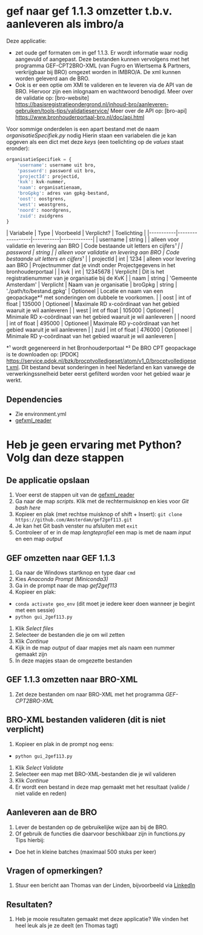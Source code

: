 # gef naar gef 1.1.3 omzetter t.b.v. aanleveren als imbro/a
Deze applicatie:
* zet oude gef formaten om in gef 1.1.3. Er wordt informatie waar nodig aangevuld of aangepast. Deze bestanden kunnen vervolgens met het programma GEF-CPT2BRO-XML (van Fugro en Wiertsema & Partners, verkrijgbaar bij BRO) omgezet worden in IMBRO/A. De xml kunnen worden geleverd aan de BRO.
* Ook is er een optie om XMl te valideren en te leveren via de API van de BRO. Hiervoor zijn een inlognaam en wachtwoord benodigd.
Meer over de validatie op: [bro-website] https://basisregistratieondergrond.nl/inhoud-bro/aanleveren-gebruiken/tools-tips/validatieservice/
Meer over de API op: [bro-api] https://www.bronhouderportaal-bro.nl/doc/api.html

Voor sommige onderdelen is een apart bestand met de naam _organisatieSpecifiek.py_ nodig
Hierin staan een variabelen die je kan opgeven als een dict met deze _keys_ (een toelichting op de _values_ staat eronder):

```python
organisatieSpecifiek = {  
    'username': username uit bro,  
    'password': password uit bro,  
    'projectId': projectid,  
    'kvk': kvk-nummer,  
    'naam': organisatienaam,  
    'broGpkg': adres van gpkg-bestand,  
    'oost': oostgrens,  
    'west': weastgrens,  
    'noord': noordgrens,  
    'zuid': zuidgrens  
}
```

| Variabele | Type | Voorbeeld | Verplicht? | Toelichting |
|-----------|------------------|-----------|-------------|
| username | string |  | alleen voor validatie en levering aan BRO | Code bestaande uit letters en cijfers*¹ |
| password | string |  | alleen voor validatie en levering aan BRO | Code bestaande uit letters en cijfers*¹ |
| projectId | int | 1234 | alleen voor levering aan BRO | Projectnummer dat je vindt onder Projectgegevens in het bronhouderportaal |
| kvk | int | 12345678 | Verplicht | Dit is het registratienummer van je organisatie bij de KvK |
| naam | string | 'Gemeente Amsterdam' | Verplicht | Naam van je organisatie
| broGpkg | string | './path/to/bestand.gpkg' | Optioneel | Locatie en naam van een geopackage*² met sonderingen om dubbele te voorkomen. |
| oost | int of float | 135000 | Optioneel | Maximale RD x-coördinaat van het gebied waaruit je wil aanleveren |
| west | int of float | 105000 | Optioneel | Minimale RD x-coördinaat van het gebied waaruit je wil aanleveren |
| noord | int of float | 495000 | Optioneel | Maximale RD y-coördinaat van het gebied waaruit je wil aanleveren |
| zuid | int of float | 476000 | Optioneel | Minimale RD y-coördinaat van het gebied waaruit je wil aanleveren |

\*¹ wordt gegenereerd in het Bronhouderportaal
\*² De BRO CPT geopackage is te downloaden op: [PDOK] https://service.pdok.nl/bzk/brocptvolledigeset/atom/v1_0/brocptvolledigeset.xml. Dit bestand bevat sonderingen in heel Nederland en kan vanwege de verwerkingssnelheid beter eerst gefilterd worden voor het gebied waar je werkt.

## Dependencies
* Zie environment.yml
* [gefxml_reader](https://github.com/Amsterdam/gefxml_viewer)

# Heb je geen ervaring met Python? Volg dan deze stappen

## De applicatie opslaan
1. Voer eerst de stappen uit van de [gefxml_reader](https://github.com/Amsterdam/gefxml_viewer)
1. Ga naar de map _scripts_. Klik met de rechtermuisknop en kies voor _Git bash here_
1. Kopieer en plak (met rechtse muisknop of shift + Insert):
`git clone https://github.com/Amsterdam/gef2gef113.git`
1. Je kan het Git bash venster nu afsluiten met `exit`
1. Controleer of er in de map _lengteprofiel_ een map is met de naam _input_ en een map _output_

## GEF omzetten naar GEF 1.1.3
1. Ga naar de Windows startknop en type daar `cmd`
1. Kies _Anaconda Prompt (Miniconda3)_
1. Ga in de prompt naar de map _gef2gef113_ 
1. Kopieer en plak:
* `conda activate geo_env` (dit moet je iedere keer doen wanneer je begint met een sessie)
* `python gui_2gef113.py`
1. Klik _Select files_
1. Selecteer de bestanden die je om wil zetten
1. Klik _Continue_
1. Kijk in de map _output_ of daar mapjes met als naam een nummer gemaakt zijn
1. In deze mapjes staan de omgezette bestanden

## GEF 1.1.3 omzetten naar BRO-XML
1. Zet deze bestanden om naar BRO-XML met het programma _GEF-CPT2BRO-XML_

## BRO-XML bestanden valideren (dit is niet verplicht)
1. Kopieer en plak in de prompt nog eens:
* `python gui_2gef113.py`
1. Klik _Select Validate_
1. Selecteer een map met BRO-XML-bestanden die je wil valideren
1. Klik _Continue_
1. Er wordt een bestand in deze map gemaakt met het resultaat (valide / niet valide en reden)

## Aanleveren aan de BRO
1. Lever de bestanden op de gebruikelijke wijze aan bij de BRO. 
2. Of gebruik de functies die daarvoor beschikbaar zijn in functions.py
Tips hierbij:
* Doe het in kleine batches (maximaal 500 stuks per keer)

## Vragen of opmerkingen?
1. Stuur een bericht aan Thomas van der Linden, bijvoorbeeld via [LinkedIn](https://www.linkedin.com/in/tjmvanderlinden/)

## Resultaten?
1. Heb je mooie resultaten gemaakt met deze applicatie? We vinden het heel leuk als je ze deelt (en Thomas tagt)
